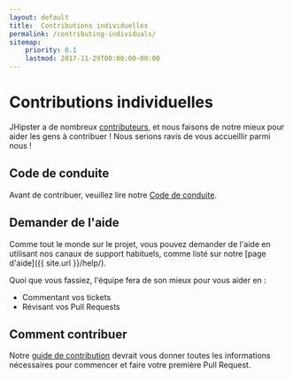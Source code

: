 ```yaml
---
layout: default
title:  Contributions individuelles
permalink: /contributing-individuals/
sitemap:
    priority: 0.1
    lastmod: 2017-11-29T00:00:00-00:00
---
```

# <i class="fa fa-keyboard-o"></i> Contributions individuelles

JHipster a de nombreux [contributeurs](https://github.com/jhipster/generator-jhipster/graphs/contributors), et nous faisons de notre mieux pour aider les gens à contribuer ! Nous serions ravis de vous accueillir parmi nous !

## Code de conduite

Avant de contribuer, veuillez lire notre [Code de conduite](https://github.com/jhipster/generator-jhipster/blob/main/CODE_OF_CONDUCT.md).

## Demander de l'aide

Comme tout le monde sur le projet, vous pouvez demander de l'aide en utilisant nos canaux de support habituels, comme listé sur notre [page d'aide]({{ site.url }}/help/).

Quoi que vous fassiez, l'équipe fera de son mieux pour vous aider en :

- Commentant vos tickets
- Révisant vos Pull Requests

## Comment contribuer

Notre [guide de contribution](https://github.com/jhipster/generator-jhipster/blob/main/CONTRIBUTING.md) devrait vous donner toutes les informations nécessaires pour commencer et faire votre première Pull Request.